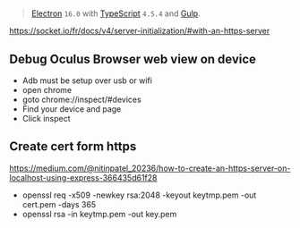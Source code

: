 #


> <a href="https://electron.atom.io/">Electron</a> `16.0` with <a href="https:/https://www.typescriptlang.org/">TypeScript</a> `4.5.4` and <a href="https://gulpjs.com/">Gulp</a>.

https://socket.io/fr/docs/v4/server-initialization/#with-an-https-server

## Debug Oculus Browser web view on device
- Adb must be setup over usb or wifi
- open chrome
- goto chrome://inspect/#devices
- Find your device and page
- Click inspect

## Create cert form https
https://medium.com/@nitinpatel_20236/how-to-create-an-https-server-on-localhost-using-express-366435d61f28
- openssl req -x509 -newkey rsa:2048 -keyout keytmp.pem -out cert.pem -days 365
- openssl rsa -in keytmp.pem -out key.pem
